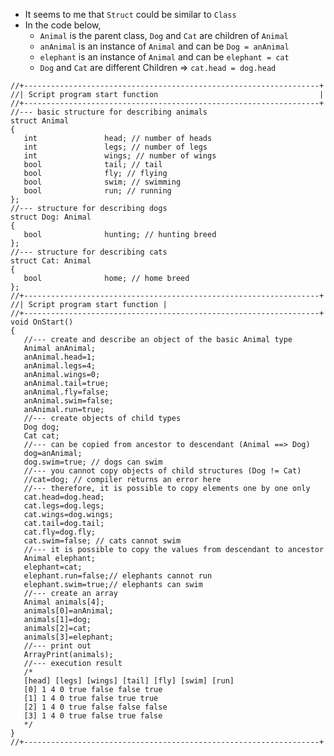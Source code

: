 * It seems to me that ```Struct``` could be similar to ```Class```
* In the code below,
  * ```Animal``` is the parent class, ```Dog``` and ```Cat``` are children of ```Animal```
  * ```anAnimal``` is an instance of ```Animal``` and can be ```Dog = anAnimal```
  * ```elephant``` is an instance of ```Animal``` and can be ```elephant = cat```
  * ```Dog``` and ```Cat``` are different Children => ```cat.head = dog.head```
```mq5
//+------------------------------------------------------------------+
//| Script program start function                                    |
//+------------------------------------------------------------------+
//--- basic structure for describing animals
struct Animal
{
   int               head; // number of heads
   int               legs; // number of legs
   int               wings; // number of wings
   bool              tail; // tail
   bool              fly; // flying
   bool              swim; // swimming
   bool              run; // running
};
//--- structure for describing dogs
struct Dog: Animal
{
   bool              hunting; // hunting breed
};
//--- structure for describing cats
struct Cat: Animal
{
   bool              home; // home breed
};
//+------------------------------------------------------------------+
//| Script program start function |
//+------------------------------------------------------------------+
void OnStart()
{
   //--- create and describe an object of the basic Animal type
   Animal anAnimal;
   anAnimal.head=1;
   anAnimal.legs=4;
   anAnimal.wings=0;
   anAnimal.tail=true;
   anAnimal.fly=false;
   anAnimal.swim=false;
   anAnimal.run=true;
   //--- create objects of child types
   Dog dog;
   Cat cat;
   //--- can be copied from ancestor to descendant (Animal ==> Dog)
   dog=anAnimal;
   dog.swim=true; // dogs can swim
   //--- you cannot copy objects of child structures (Dog != Cat)
   //cat=dog; // compiler returns an error here
   //--- therefore, it is possible to copy elements one by one only
   cat.head=dog.head;
   cat.legs=dog.legs;
   cat.wings=dog.wings;
   cat.tail=dog.tail;
   cat.fly=dog.fly;
   cat.swim=false; // cats cannot swim
   //--- it is possible to copy the values from descendant to ancestor
   Animal elephant;
   elephant=cat;
   elephant.run=false;// elephants cannot run
   elephant.swim=true;// elephants can swim
   //--- create an array
   Animal animals[4];
   animals[0]=anAnimal;
   animals[1]=dog;
   animals[2]=cat;
   animals[3]=elephant;
   //--- print out
   ArrayPrint(animals);
   //--- execution result
   /*
   [head] [legs] [wings] [tail] [fly] [swim] [run]
   [0] 1 4 0 true false false true
   [1] 1 4 0 true false true true
   [2] 1 4 0 true false false false
   [3] 1 4 0 true false true false
   */
}
//+------------------------------------------------------------------+
```
